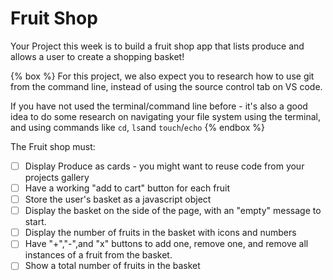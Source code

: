 # Fruit Shop

Your Project this week is to build a fruit shop app that lists produce and allows a user to create a shopping basket!

{% box %}
For this project, we also expect you to research how to use git from the command line, instead of using the source control tab on VS code.

If you have not used the terminal/command line before - it's also a good idea to do some research on navigating your file system using the terminal, and using commands like `cd`, `ls`and `touch`/`echo`
{% endbox %}

The Fruit shop must:

- [ ] Display Produce as cards - you might want to reuse code from your projects gallery
- [ ] Have a working "add to cart" button for each fruit
- [ ] Store the user's basket as a javascript object
- [ ] Display the basket on the side of the page, with an "empty" message to start.
- [ ] Display the number of fruits in the basket with icons and numbers
- [ ] Have "+","-",and "x" buttons to add one, remove one, and remove all instances of a fruit from the basket.
- [ ] Show a total number of fruits in the basket
